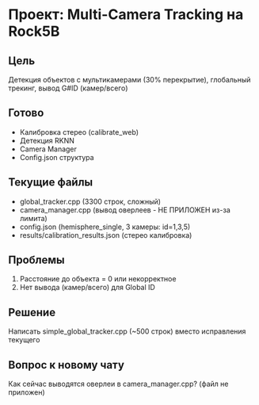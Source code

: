 # Проект: Multi-Camera Tracking на Rock5B

## Цель
Детекция объектов с мультикамерами (30% перекрытие), глобальный трекинг, вывод G#ID (камер/всего)

## Готово
- Калибровка стерео (calibrate_web)
- Детекция RKNN
- Camera Manager
- Config.json структура

## Текущие файлы
- global_tracker.cpp (3300 строк, сложный)
- camera_manager.cpp (вывод оверлеев - НЕ ПРИЛОЖЕН из-за лимита)
- config.json (hemisphere_single, 3 камеры: id=1,3,5)
- results/calibration_results.json (стерео калибровка)

## Проблемы
1. Расстояние до объекта = 0 или некорректное
2. Нет вывода (камер/всего) для Global ID

## Решение
Написать simple_global_tracker.cpp (~500 строк) вместо исправления текущего

## Вопрос к новому чату
Как сейчас выводятся оверлеи в camera_manager.cpp? (файл не приложен)